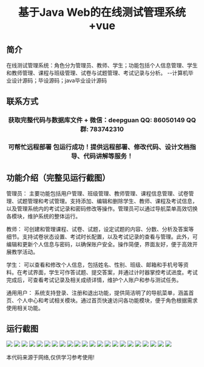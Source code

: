 <p><h1 align="center">基于Java Web的在线测试管理系统+vue</h1></p>

## 简介
在线测试管理系统：角色分为管理员、教师、学生；功能包括个人信息管理、学生和教师管理、课程与班级管理、试卷与试题管理、考试记录与分析。    --计算机毕业设计源码；毕设源码；java毕业设计源码


## 联系方式
<p><h3 align="center">获取完整代码与数据库文件 + 微信：deepguan QQ: 86050149 QQ群: 783742310</h3></p>
<p><h3 align="center">可帮忙远程部署 包运行成功！提供远程部署、修改代码、设计文档指导、代码讲解等服务！</h3></p>

## 功能介绍（完整见运行截图）
管理员： 主要功能包括用户管理、班级管理、教师管理、课程信息管理、试卷管理、试题管理和考试管理。支持添加、编辑和删除学生、教师、课程及考试信息，以及管理系统内的考试记录和密码修改等操作。管理员可以通过导航菜单高效切换各模块，维护系统的整体运行。

教师： 可创建和管理课程、试卷、试题，设定试题的内容、分数、分析及答案等细节。支持试卷状态设置、考试时长配置，以及考试记录的查看与管理。此外，可编辑和更新个人信息与密码，以确保账户安全。操作简便，界面友好，便于高效开展教学活动。

学生： 可以查看和修改个人信息，包括姓名、性别、班级、邮箱和手机号等资料。在考试界面，学生可作答试题、提交答案，并通过计时器掌控考试进度。考试完成后，可查看考试记录及相关成绩详情，维护个人账户和参与测试任务。

通用用户： 系统支持登录、注册和退出功能，提供简洁明了的导航菜单，涵盖首页、个人中心和考试相关模块。通过首页快速访问各功能模块，便于角色根据需求使用相关功能。


## 运行截图
![](https://bs-1329754181.cos.ap-shanghai.myqcloud.com/ssm/OnlineTestManagementSystem/img/001.jpg)
![](https://bs-1329754181.cos.ap-shanghai.myqcloud.com/ssm/OnlineTestManagementSystem/img/002.jpg)
![](https://bs-1329754181.cos.ap-shanghai.myqcloud.com/ssm/OnlineTestManagementSystem/img/003.jpg)
![](https://bs-1329754181.cos.ap-shanghai.myqcloud.com/ssm/OnlineTestManagementSystem/img/004.jpg)
![](https://bs-1329754181.cos.ap-shanghai.myqcloud.com/ssm/OnlineTestManagementSystem/img/005.jpg)
![](https://bs-1329754181.cos.ap-shanghai.myqcloud.com/ssm/OnlineTestManagementSystem/img/006.jpg)
![](https://bs-1329754181.cos.ap-shanghai.myqcloud.com/ssm/OnlineTestManagementSystem/img/007.jpg)
![](https://bs-1329754181.cos.ap-shanghai.myqcloud.com/ssm/OnlineTestManagementSystem/img/008.jpg)
![](https://bs-1329754181.cos.ap-shanghai.myqcloud.com/ssm/OnlineTestManagementSystem/img/009.jpg)
![](https://bs-1329754181.cos.ap-shanghai.myqcloud.com/ssm/OnlineTestManagementSystem/img/010.jpg)
![](https://bs-1329754181.cos.ap-shanghai.myqcloud.com/ssm/OnlineTestManagementSystem/img/011.jpg)
![](https://bs-1329754181.cos.ap-shanghai.myqcloud.com/ssm/OnlineTestManagementSystem/img/012.jpg)
![](https://bs-1329754181.cos.ap-shanghai.myqcloud.com/ssm/OnlineTestManagementSystem/img/013.jpg)
![](https://bs-1329754181.cos.ap-shanghai.myqcloud.com/ssm/OnlineTestManagementSystem/img/014.jpg)
![](https://bs-1329754181.cos.ap-shanghai.myqcloud.com/ssm/OnlineTestManagementSystem/img/015.jpg)
![](https://bs-1329754181.cos.ap-shanghai.myqcloud.com/ssm/OnlineTestManagementSystem/img/016.jpg)
![](https://bs-1329754181.cos.ap-shanghai.myqcloud.com/ssm/OnlineTestManagementSystem/img/017.jpg)
![](https://bs-1329754181.cos.ap-shanghai.myqcloud.com/ssm/OnlineTestManagementSystem/img/018.jpg)
![](https://bs-1329754181.cos.ap-shanghai.myqcloud.com/ssm/OnlineTestManagementSystem/img/019.jpg)
![](https://bs-1329754181.cos.ap-shanghai.myqcloud.com/ssm/OnlineTestManagementSystem/img/020.jpg)
![](https://bs-1329754181.cos.ap-shanghai.myqcloud.com/ssm/OnlineTestManagementSystem/img/021.jpg)
![](https://bs-1329754181.cos.ap-shanghai.myqcloud.com/ssm/OnlineTestManagementSystem/img/022.jpg)

<p>本代码来源于网络,仅供学习参考使用!</p>
